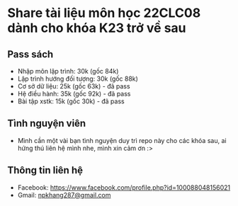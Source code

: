 # Share tài liệu môn học 22CLC08 dành cho khóa K23 trở về sau

## Pass sách

- Nhập môn lập trình: 30k (gốc 84k)
- Lập trình hướng đối tượng: 30k (gốc 88k)
- Cơ sở dữ liệu: 25k (gốc 63k) - đã pass
- Hệ điều hành: 35k (gốc 92k) - đã pass
- Bài tập xstk: 15k (gốc 30k) - đã pass

## Tình nguyện viên
- Mình cần một vài bạn tình nguyện duy trì repo này cho các khóa sau, ai hứng thú liên hệ mình nhe, mình xin cảm ơn :>  

## Thông tin liên hệ

- Facebook: https://www.facebook.com/profile.php?id=100088048156021
- Gmail: npkhang287@gmail.com
